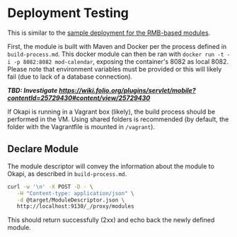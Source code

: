 # Deployment Testing

This is similar to the [sample deployment for the RMB-based modules](https://github.com/folio-org/folio-sample-modules/tree/master/hello-vertx).

First, the module is built with Maven and Docker per the process defined in `build-process.md`.  This docker module can then be ran with `docker run -t -i -p 8082:8082 mod-calendar`, exposing the container's 8082 as local 8082.  Please note that environment variables must be provided or this will likely fail (due to lack of a database connection).

***TBD: Investigate https://wiki.folio.org/plugins/servlet/mobile?contentId=25729430#content/view/25729430***

If Okapi is running in a Vagrant box (likely), the build process should be performed in the VM.  Using shared folders is recommended (by default, the folder with the Vagrantfile is mounted in `/vagrant`).

## Declare Module

The module descriptor will convey the information about the module to Okapi, as described in `build-process.md`.

```sh
curl -w '\n' -X POST -D - \
   -H "Content-type: application/json" \
   -d @target/ModuleDescriptor.json \
   http://localhost:9130/_/proxy/modules
```

This should return successfully (2xx) and echo back the newly defined module.
